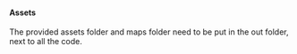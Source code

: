 #### Assets
The provided assets folder and maps folder need to be put in the out folder, next to  all the code.